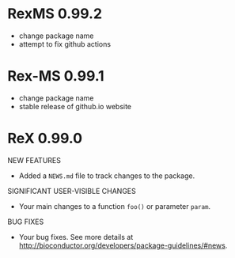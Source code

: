 # RexMS 0.99.2

* change package name
* attempt to fix github actions

# Rex-MS 0.99.1

* change package name
* stable release of github.io website

# ReX 0.99.0

NEW FEATURES

* Added a `NEWS.md` file to track changes to the package.

SIGNIFICANT USER-VISIBLE CHANGES

* Your main changes to a function `foo()` or parameter `param`.

BUG FIXES

* Your bug fixes. See more details at
<http://bioconductor.org/developers/package-guidelines/#news>.
